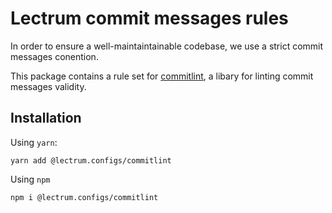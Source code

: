 # Lectrum commit messages rules

In order to ensure a well-maintaintainable codebase, we use a strict commit messages conention.

This package contains a rule set for [commitlint](https://github.com/marionebl/commitlint), a libary for linting commit messages validity.

## Installation

Using `yarn`:

```
yarn add @lectrum.configs/commitlint
```

Using `npm`

```
npm i @lectrum.configs/commitlint
```
